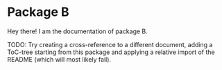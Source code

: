 # Package B

Hey there!
I am the documentation of package B.

TODO:
Try creating a cross-reference to a different document, adding a ToC-tree starting from this package and applying a relative import of the README (which will most likely fail).
